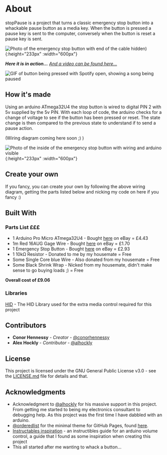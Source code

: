 # About

stopPause is a project that turns a classic emergency stop button into a whackable pause button as a media key.
When the button is pressed a pause key is sent to the computer, conversely when the button is reset a pause key is sent.

![Photo of the emergency stop button with end of the cable hidden)](https://raw.githubusercontent.com/conorhennessy/stopPause/master/docs/StopPause_Photo1.jpg){:height="233px" :width="600px"}

__*Here it is in action...*__ [*And a video can be found here...*](https://photos.app.goo.gl/1bEmfZ5BV29aJBT9A)

![GIF of button being pressed with Spotify open, showing a song being paused](https://raw.githubusercontent.com/conorhennessy/stopPause/master/docs/StopPause.gif)


## How it's made  

Using an arduino ATmega32U4 the stop button is wired to digital PIN 2 with 5v supplied by the 5v PIN. With each loop of code, the arduino checks for a change of voltage to see if the button has been pressed or reset. The state change is then compared to the previous state to understand if to send a pause action.

(Wiring diagram coming here soon ;) )

![Photo of the inside of the emergency stop button with wiring and arduino visible](https://raw.githubusercontent.com/conorhennessy/stopPause/master/docs/StopPause_Photo2.jpg){:height="233px" :width="600px"}

## Create your own

If you fancy, you can create your own by following the above wiring diagram, getting the parts listed below and nicking my code on here if you fancy :)

## Built With

### Parts List  £££

* 1 Arduino Pro Micro ATmega32U4 - Bought [here](http://www.ebay.co.uk/itm/Pro-Micro-ATmega32U4-5V-16MHz-Replace-ATmega328-Arduino-Pro-Mini-PB/283126109094) on eBay = £4.43
* 1m Red 16AUG Gage Wire - Bought [here](https://www.ebay.co.uk/itm/Flexible-Silicone-Wire-Cable-8-10-12-14-16-18-20-22-24-28-30-AWG-Various-Colours/331718921763) on eBay = £1.70
* 1 Emergency Stop Button - Bought [here](https://www.ebay.co.uk/itm/Red-Sign-Mushroom-Emergency-Stop-Push-Button-Switch-Station-1-NC-Normally-C-KL-/223153590995) on eBay = £2.93
* 1 10kΩ Resistor - Donated to me by my housemate = Free
* Some Single Core blue Wire - Also donated from my housemate = Free
* Some Black Shrink Wrap - Nicked from my housemate, didn't make sense to go buying loads ;) = Free

__Overall cost of £9.06__

### Libraries

[HID](https://github.com/NicoHood/HID) - The HID Library used for the extra media control required for this project

## Contributors

* **Conor Hennessy** - *Creator* - [@conorhennessy](https://github.com/conorhennessy)
* **Alex Hockly** - *Contributor* - [@alhockly](https://github.com/alhockly)

## License

This project is licensed under the GNU General Public License v3.0 - see the [LICENSE.md](LICENSE.md) file for details and that.

## Acknowledgments

* Acknowledgment to [@alhockly](https://github.com/alhockly) for his massive support in this project.  From getting me started to being my electronics consultant to debugging help. As this project was the first time I have dabbled with an arduino.
* [@orderedlist](https://github.com/orderedlist) for the minimal theme for GitHub Pages, found [here](https://github.com/pages-themes/minimal).
* [Instructables inspiration](https://www.instructables.com/id/USB-Volume-Control-and-Caps-Lock-LED-Simple-Cheap-/) - an instructibles guide for an arduino volume control, a guide that I found as some inspiration when creating this project
* This all started after me wanting to whack a button...
